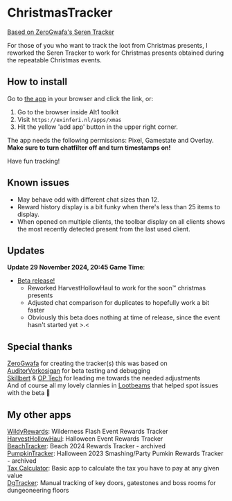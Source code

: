 # ChristmasTracker

[Based on ZeroGwafa's Seren Tracker](https://github.com/ZeroGwafa/SerenTracker/tree/master)

For those of you who want to track the loot from Christmas presents, I reworked the Seren Tracker to work for Christmas presents obtained during the repeatable Christmas events.

## How to install

Go to [the app](https://exinferi.nl/apps/xmas) in your browser and click the link, or:

1. Go to the browser inside Alt1 toolkit
2. Visit `https://exinferi.nl/apps/xmas`
3. Hit the yellow 'add app' button in the upper right corner.

The app needs the following permissions: Pixel, Gamestate and Overlay.  
**Make sure to turn chatfilter off and turn timestamps on!**

Have fun tracking!

## Known issues  

* May behave odd with different chat sizes than 12.
* Reward history display is a bit funky when there's less than 25 items to display.
* When opened on multiple clients, the toolbar display on all clients shows the most recently detected present from the last used client.

## Updates
**Update 29 November 2024, 20:45 Game Time**:

* [Beta release!](https://exinferi.github.io/ChristmasTracker/)
  * Reworked HarvestHollowHaul to work for the soon™ christmas presents
  * Adjusted chat comparison for duplicates to hopefully work a bit faster
  * Obviously this beta does nothing at time of release, since the event hasn't started yet >.<

## Special thanks

[ZeroGwafa](https://github.com/ZeroGwafa) for creating the tracker(s) this was based on  
[AuditorVorkosigan](https://github.com/AuditorVorkosigan) for beta testing and debugging  
[Skillbert](https://github.com/skillbert) & [OP Tech](https://github.com/Techpure2013) for leading me towards the needed adjustments  
And of course all my lovely clannies in [Lootbeams](https://runepixels.com/clans/lootbeams/about) that helped spot issues with the beta 💜

## My other apps

[WildyRewards](https://github.com/ExInferi/WildyRewards): Wilderness Flash Event Rewards Tracker  
[HarvestHollowHaul](https://github.com/ExInferi/HarvestHollowHaul): Halloween Event Rewards Tracker  
[BeachTracker](https://github.com/ExInferi/BeachTracker): Beach 2024 Rewards Tracker - archived  
[PumpkinTracker](https://github.com/ExInferi/PumpkinTracker): Halloween 2023 Smashing/Party Pumkin Rewards Tracker - archived  
[Tax Calculator](https://runeapps.org/forums/viewtopic.php?id=1508): Basic app to calculate the tax you have to pay at any given value  
[DgTracker](https://runeapps.org/forums/viewtopic.php?id=1452): Manual tracking of key doors, gatestones and boss rooms for dungeoneering floors

